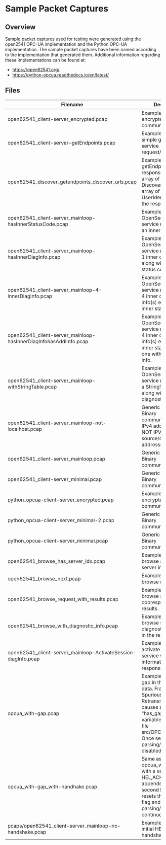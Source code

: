 # Sample Packet Captures

## Overview

Sample packet captures used for testing were generated using the open2541 OPC-UA implementation and the Python OPC-UA implementation.  The sample packet captures have been named according to the implementation that generated them.  Additional information regarding these implementations can be found at:

* https://open62541.org/
* https://python-opcua.readthedocs.io/en/latest/

## Files

| Filename                                                          | Description                                                                                                                                                                                                                      |
| ----------------------------------------------------------------- | -------------------------------------------------------------------------------------------------------------------------------------------------------------------------------------------------------------------------------- |
| open62541_client-server_encrypted.pcap                            | Example showing encrypted communications.                                                                                                                                                                                        |
| open62541_client-server-getEndpoints.pcap                         | Example showing a simple getEndpoints service request/response                                                                                                                                                                   |
| open62541_discover_getendpoints_discover_urls.pcap                | Example showing the getEndpoints service response with an array of DiscoveryUrls and an array of UserIdentityTokens in the response.                                                                                             |
| open62541_client-server_mainloop-hasInnerStatusCode.pcap          | Example showing the OpenSecureChannel service response with an inner status code.                                                                                                                                                |
| open62541_client-server_mainloop-hasInnerDiagInfo.pcap            | Example showing the OpenSecureChannel service response with 1 inner diagnostic info along with an inner status code.                                                                                                             |
| open62541_client-server_mainloop-4-InnerDiagInfo.pcap             | Example showing the OpenSecureChannel service response with 4 inner diagnostic info(s) each with an inner status code.                                                                                                           |
| open62541_client-server_mainloop-hasInnerDiagInfohasAddlInfo.pcap | Example showing the OpenSecureChannel service response with 4 inner diagnostic info(s) each with an inner status code and one with additional info.                                                                              |
| open62541_client-server_mainloop-withStringTable.pcap             | Example showing the OpenSecureChannel service response with a StringTable array along with inner diagnostic info(s)                                                                                                              |
| open62541_client-server_mainloop-not-localhost.pcap               | Generic OPCUA Binary communications with IPv4  addresses and NOT IPV6 localhost source/destination addresses.                                                                                                                    |
| open62541_client-server_mainloop.pcap                             | Generic OPCUA Binary communications.                                                                                                                                                                                             |
| open62541_client-server_minimal.pcap                              | Generic OPCUA Binary communications.                                                                                                                                                                                             |
| python_opcua-client-server_encrypted.pcap                         | Example showing encrypted communications.                                                                                                                                                                                        |
| python_opcua-client-server_minimal-2.pcap                         | Generic OPCUA Binary communications.                                                                                                                                                                                             |
| python_opcua-client-server_minimal.pcap                           | Generic OPCUA Binary communications.                                                                                                                                                                                             |
| open62541_browse_has_server_idx.pcap                              | Example showing the browse service with a server index.                                                                                                                                                                          |
| open62541_browse_next.pcap                                        | Example showing the browse next service.                                                                                                                                                                                         |
| open62541_browse_request_with_results.pcap                        | Example showing the browse service with cooresponding results.                                                                                                                                                                   |
| open62541_browse_with_diagnostic_info.pcap                        | Example showing the browse service with diagnostic information in the response.                                                                                                                                                  |
| open62541_client-server_mainloop-ActivateSession-diagInfo.pcap    | Example showing the activate session service with diagnotic information in the response.                                                                                                                                         |
| opcua_with-gap.pcap                                               | Example showing a gap in the transmitted data.  Frame #26 is a Spurious Retransmission which causes a parser "has_gap" internal variiable to be set in file src/OPCUA_Binary.cc.  Once set, further parsing/logging is disabled. |
| opcua_with-gap_with-handhake.pcap                                 | Same as the opcua_with-gap.pcap with a second HEL,ACK handshake appended.  The second handshake resets the has_gap flag and parsing/logging continues.                                                                           |
| pcaps/open62541_client-server_mainloop-no-handshake.pcap          | Example with the initial HEL, ACK handshake removed.                                                                                                                                                                             |
